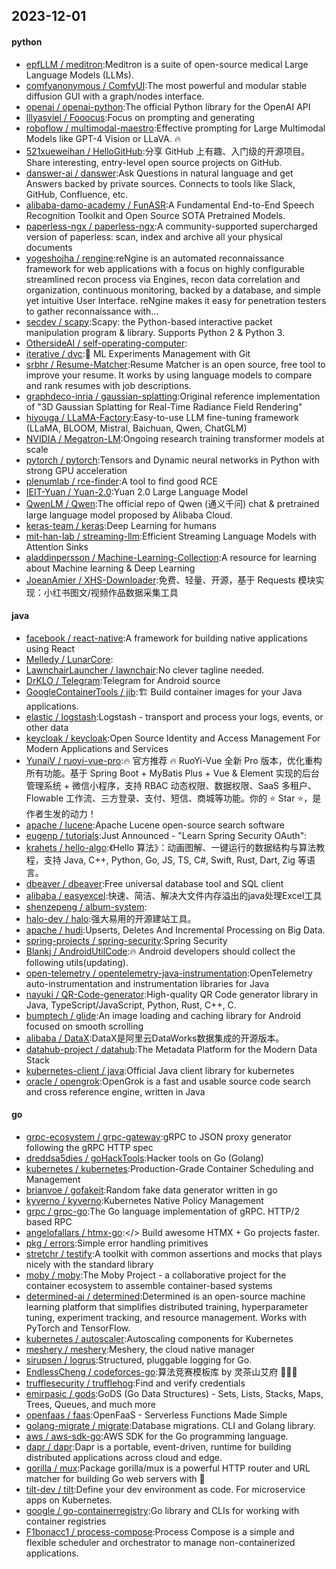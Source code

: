 ## 2023-12-01

#### python
* [epfLLM / meditron](https://github.com/epfLLM/meditron):Meditron is a suite of open-source medical Large Language Models (LLMs).
* [comfyanonymous / ComfyUI](https://github.com/comfyanonymous/ComfyUI):The most powerful and modular stable diffusion GUI with a graph/nodes interface.
* [openai / openai-python](https://github.com/openai/openai-python):The official Python library for the OpenAI API
* [lllyasviel / Fooocus](https://github.com/lllyasviel/Fooocus):Focus on prompting and generating
* [roboflow / multimodal-maestro](https://github.com/roboflow/multimodal-maestro):Effective prompting for Large Multimodal Models like GPT-4 Vision or LLaVA. 🔥
* [521xueweihan / HelloGitHub](https://github.com/521xueweihan/HelloGitHub):分享 GitHub 上有趣、入门级的开源项目。Share interesting, entry-level open source projects on GitHub.
* [danswer-ai / danswer](https://github.com/danswer-ai/danswer):Ask Questions in natural language and get Answers backed by private sources. Connects to tools like Slack, GitHub, Confluence, etc.
* [alibaba-damo-academy / FunASR](https://github.com/alibaba-damo-academy/FunASR):A Fundamental End-to-End Speech Recognition Toolkit and Open Source SOTA Pretrained Models.
* [paperless-ngx / paperless-ngx](https://github.com/paperless-ngx/paperless-ngx):A community-supported supercharged version of paperless: scan, index and archive all your physical documents
* [yogeshojha / rengine](https://github.com/yogeshojha/rengine):reNgine is an automated reconnaissance framework for web applications with a focus on highly configurable streamlined recon process via Engines, recon data correlation and organization, continuous monitoring, backed by a database, and simple yet intuitive User Interface. reNgine makes it easy for penetration testers to gather reconnaissance with…
* [secdev / scapy](https://github.com/secdev/scapy):Scapy: the Python-based interactive packet manipulation program & library. Supports Python 2 & Python 3.
* [OthersideAI / self-operating-computer](https://github.com/OthersideAI/self-operating-computer):
* [iterative / dvc](https://github.com/iterative/dvc):🦉 ML Experiments Management with Git
* [srbhr / Resume-Matcher](https://github.com/srbhr/Resume-Matcher):Resume Matcher is an open source, free tool to improve your resume. It works by using language models to compare and rank resumes with job descriptions.
* [graphdeco-inria / gaussian-splatting](https://github.com/graphdeco-inria/gaussian-splatting):Original reference implementation of "3D Gaussian Splatting for Real-Time Radiance Field Rendering"
* [hiyouga / LLaMA-Factory](https://github.com/hiyouga/LLaMA-Factory):Easy-to-use LLM fine-tuning framework (LLaMA, BLOOM, Mistral, Baichuan, Qwen, ChatGLM)
* [NVIDIA / Megatron-LM](https://github.com/NVIDIA/Megatron-LM):Ongoing research training transformer models at scale
* [pytorch / pytorch](https://github.com/pytorch/pytorch):Tensors and Dynamic neural networks in Python with strong GPU acceleration
* [plenumlab / rce-finder](https://github.com/plenumlab/rce-finder):A tool to find good RCE
* [IEIT-Yuan / Yuan-2.0](https://github.com/IEIT-Yuan/Yuan-2.0):Yuan 2.0 Large Language Model
* [QwenLM / Qwen](https://github.com/QwenLM/Qwen):The official repo of Qwen (通义千问) chat & pretrained large language model proposed by Alibaba Cloud.
* [keras-team / keras](https://github.com/keras-team/keras):Deep Learning for humans
* [mit-han-lab / streaming-llm](https://github.com/mit-han-lab/streaming-llm):Efficient Streaming Language Models with Attention Sinks
* [aladdinpersson / Machine-Learning-Collection](https://github.com/aladdinpersson/Machine-Learning-Collection):A resource for learning about Machine learning & Deep Learning
* [JoeanAmier / XHS-Downloader](https://github.com/JoeanAmier/XHS-Downloader):免费、轻量、开源，基于 Requests 模块实现：小红书图文/视频作品数据采集工具

#### java
* [facebook / react-native](https://github.com/facebook/react-native):A framework for building native applications using React
* [Melledy / LunarCore](https://github.com/Melledy/LunarCore):
* [LawnchairLauncher / lawnchair](https://github.com/LawnchairLauncher/lawnchair):No clever tagline needed.
* [DrKLO / Telegram](https://github.com/DrKLO/Telegram):Telegram for Android source
* [GoogleContainerTools / jib](https://github.com/GoogleContainerTools/jib):🏗 Build container images for your Java applications.
* [elastic / logstash](https://github.com/elastic/logstash):Logstash - transport and process your logs, events, or other data
* [keycloak / keycloak](https://github.com/keycloak/keycloak):Open Source Identity and Access Management For Modern Applications and Services
* [YunaiV / ruoyi-vue-pro](https://github.com/YunaiV/ruoyi-vue-pro):🔥 官方推荐 🔥 RuoYi-Vue 全新 Pro 版本，优化重构所有功能。基于 Spring Boot + MyBatis Plus + Vue & Element 实现的后台管理系统 + 微信小程序，支持 RBAC 动态权限、数据权限、SaaS 多租户、Flowable 工作流、三方登录、支付、短信、商城等功能。你的 ⭐️ Star ⭐️，是作者生发的动力！
* [apache / lucene](https://github.com/apache/lucene):Apache Lucene open-source search software
* [eugenp / tutorials](https://github.com/eugenp/tutorials):Just Announced - "Learn Spring Security OAuth":
* [krahets / hello-algo](https://github.com/krahets/hello-algo):《Hello 算法》：动画图解、一键运行的数据结构与算法教程，支持 Java, C++, Python, Go, JS, TS, C#, Swift, Rust, Dart, Zig 等语言。
* [dbeaver / dbeaver](https://github.com/dbeaver/dbeaver):Free universal database tool and SQL client
* [alibaba / easyexcel](https://github.com/alibaba/easyexcel):快速、简洁、解决大文件内存溢出的java处理Excel工具
* [shenzepeng / album-system](https://github.com/shenzepeng/album-system):
* [halo-dev / halo](https://github.com/halo-dev/halo):强大易用的开源建站工具。
* [apache / hudi](https://github.com/apache/hudi):Upserts, Deletes And Incremental Processing on Big Data.
* [spring-projects / spring-security](https://github.com/spring-projects/spring-security):Spring Security
* [Blankj / AndroidUtilCode](https://github.com/Blankj/AndroidUtilCode):🔥 Android developers should collect the following utils(updating).
* [open-telemetry / opentelemetry-java-instrumentation](https://github.com/open-telemetry/opentelemetry-java-instrumentation):OpenTelemetry auto-instrumentation and instrumentation libraries for Java
* [nayuki / QR-Code-generator](https://github.com/nayuki/QR-Code-generator):High-quality QR Code generator library in Java, TypeScript/JavaScript, Python, Rust, C++, C.
* [bumptech / glide](https://github.com/bumptech/glide):An image loading and caching library for Android focused on smooth scrolling
* [alibaba / DataX](https://github.com/alibaba/DataX):DataX是阿里云DataWorks数据集成的开源版本。
* [datahub-project / datahub](https://github.com/datahub-project/datahub):The Metadata Platform for the Modern Data Stack
* [kubernetes-client / java](https://github.com/kubernetes-client/java):Official Java client library for kubernetes
* [oracle / opengrok](https://github.com/oracle/opengrok):OpenGrok is a fast and usable source code search and cross reference engine, written in Java

#### go
* [grpc-ecosystem / grpc-gateway](https://github.com/grpc-ecosystem/grpc-gateway):gRPC to JSON proxy generator following the gRPC HTTP spec
* [dreddsa5dies / goHackTools](https://github.com/dreddsa5dies/goHackTools):Hacker tools on Go (Golang)
* [kubernetes / kubernetes](https://github.com/kubernetes/kubernetes):Production-Grade Container Scheduling and Management
* [brianvoe / gofakeit](https://github.com/brianvoe/gofakeit):Random fake data generator written in go
* [kyverno / kyverno](https://github.com/kyverno/kyverno):Kubernetes Native Policy Management
* [grpc / grpc-go](https://github.com/grpc/grpc-go):The Go language implementation of gRPC. HTTP/2 based RPC
* [angelofallars / htmx-go](https://github.com/angelofallars/htmx-go):</> Build awesome HTMX + Go projects faster.
* [pkg / errors](https://github.com/pkg/errors):Simple error handling primitives
* [stretchr / testify](https://github.com/stretchr/testify):A toolkit with common assertions and mocks that plays nicely with the standard library
* [moby / moby](https://github.com/moby/moby):The Moby Project - a collaborative project for the container ecosystem to assemble container-based systems
* [determined-ai / determined](https://github.com/determined-ai/determined):Determined is an open-source machine learning platform that simplifies distributed training, hyperparameter tuning, experiment tracking, and resource management. Works with PyTorch and TensorFlow.
* [kubernetes / autoscaler](https://github.com/kubernetes/autoscaler):Autoscaling components for Kubernetes
* [meshery / meshery](https://github.com/meshery/meshery):Meshery, the cloud native manager
* [sirupsen / logrus](https://github.com/sirupsen/logrus):Structured, pluggable logging for Go.
* [EndlessCheng / codeforces-go](https://github.com/EndlessCheng/codeforces-go):算法竞赛模板库 by 灵茶山艾府 💭💡🎈
* [trufflesecurity / trufflehog](https://github.com/trufflesecurity/trufflehog):Find and verify credentials
* [emirpasic / gods](https://github.com/emirpasic/gods):GoDS (Go Data Structures) - Sets, Lists, Stacks, Maps, Trees, Queues, and much more
* [openfaas / faas](https://github.com/openfaas/faas):OpenFaaS - Serverless Functions Made Simple
* [golang-migrate / migrate](https://github.com/golang-migrate/migrate):Database migrations. CLI and Golang library.
* [aws / aws-sdk-go](https://github.com/aws/aws-sdk-go):AWS SDK for the Go programming language.
* [dapr / dapr](https://github.com/dapr/dapr):Dapr is a portable, event-driven, runtime for building distributed applications across cloud and edge.
* [gorilla / mux](https://github.com/gorilla/mux):Package gorilla/mux is a powerful HTTP router and URL matcher for building Go web servers with 🦍
* [tilt-dev / tilt](https://github.com/tilt-dev/tilt):Define your dev environment as code. For microservice apps on Kubernetes.
* [google / go-containerregistry](https://github.com/google/go-containerregistry):Go library and CLIs for working with container registries
* [F1bonacc1 / process-compose](https://github.com/F1bonacc1/process-compose):Process Compose is a simple and flexible scheduler and orchestrator to manage non-containerized applications.
